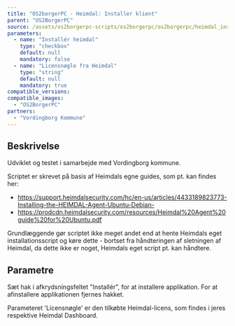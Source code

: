 ```yaml
---
title: "OS2borgerPC - Heimdal: Installer klient"
parent: "OS2BorgerPC"
source: /assets/os2borgerpc-scripts/os2borgerpc/os2borgerpc/heimdal_install_client.sh
parameters:
  - name: "Installér heimdal"
    type: "checkbox"
    default: null
    mandatory: false
  - name: "Licensnøgle fra Heimdal"
    type: "string"
    default: null
    mandatory: true
compatible_versions:
compatible_images:
  - "OS2BorgerPC"
partners:
  - "Vordingborg Kommune"
---
```


## Beskrivelse
Udviklet og testet i samarbejde med Vordingborg kommune.

Scriptet er skrevet på basis af Heimdals egne guides, som pt. kan findes her:
- https://support.heimdalsecurity.com/hc/en-us/articles/4433189823773-Installing-the-HEIMDAL-Agent-Ubuntu-Debian-
- https://prodcdn.heimdalsecurity.com/resources/Heimdal%20Agent%20guide%20for%20Ubuntu.pdf

Grundlæggende gør scriptet ikke meget andet end at hente Heimdals eget installationsscript og køre dette - bortset fra håndteringen af sletningen af Heimdal, da dette ikke er noget, Heimdals eget script pt. kan håndtere.

## Parametre
Sæt hak i afkrydsningsfeltet "Installér", for at installere applikation. For at afinstallere applikationen fjernes hakket.

Parameteret 'Licensnøgle' er den tilkøbte Heimdal-licens, som findes i jeres respektive Heimdal Dashboard.

